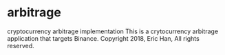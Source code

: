 # arbitrage
cryptocurrency arbitrage implementation
This is a crytocurrency arbitrage application that targets Binance.
Copyright 2018, Eric Han, All rights reserved.
